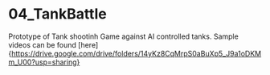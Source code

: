 # 04_TankBattle
Prototype of Tank shootinh Game against AI controlled tanks.
Sample videos can be found [here]{https://drive.google.com/drive/folders/14yKz8CqMrpS0aBuXp5_J9a1oDKMm_U00?usp=sharing}
